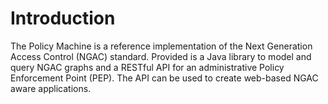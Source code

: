 # Introduction
The Policy Machine is a reference implementation of the Next Generation Access Control (NGAC) standard. 
Provided is a Java library to model and query NGAC graphs and a RESTful API for an administrative Policy 
Enforcement Point (PEP). The API can be used to create web-based NGAC aware applications.
